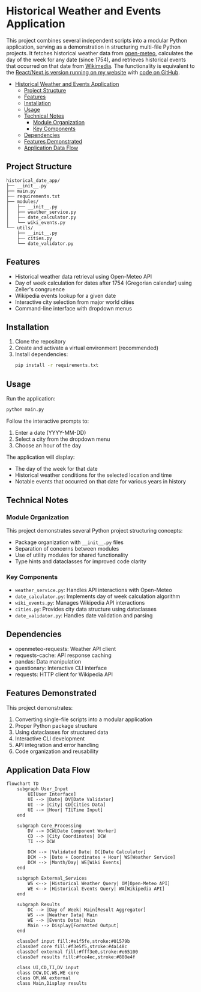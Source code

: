 # Historical Weather and Events Application

This project combines several independent scripts into a modular Python application, serving as a demonstration in structuring multi-file Python projects. It fetches historical weather data from [open-meteo](https://open-meteo.com/), calculates the day of the week for any date (since 1754), and retrieves historical events that occurred on that date from [Wikimedia](https://api.wikimedia.org/wiki/Feed_API/Reference/On_this_day). The functionality is equivalent to the [React/Next.js version running on my website](https://www.joshuakite.co.uk/historical-day/index.html) with [code on GitHub](https://github.com/joshuamkite/react-your-day).

- [Historical Weather and Events Application](#historical-weather-and-events-application)
  - [Project Structure](#project-structure)
  - [Features](#features)
  - [Installation](#installation)
  - [Usage](#usage)
  - [Technical Notes](#technical-notes)
    - [Module Organization](#module-organization)
    - [Key Components](#key-components)
  - [Dependencies](#dependencies)
  - [Features Demonstrated](#features-demonstrated)
  - [Application Data Flow](#application-data-flow)

## Project Structure

```
historical_date_app/
├── __init__.py
├── main.py
├── requirements.txt
├── modules/
│   ├── __init__.py
│   ├── weather_service.py
│   ├── date_calculator.py
│   └── wiki_events.py
└── utils/
    ├── __init__.py
    ├── cities.py
    └── date_validator.py
```

## Features

- Historical weather data retrieval using Open-Meteo API
- Day of week calculation for dates after 1754 (Gregorian calendar) using Zeller's congruence
- Wikipedia events lookup for a given date
- Interactive city selection from major world cities
- Command-line interface with dropdown menus

## Installation

1. Clone the repository
2. Create and activate a virtual environment (recommended)
3. Install dependencies:
   ```bash
   pip install -r requirements.txt
   ```

## Usage

Run the application:
```bash
python main.py
```

Follow the interactive prompts to:
1. Enter a date (YYYY-MM-DD)
2. Select a city from the dropdown menu
3. Choose an hour of the day

The application will display:
- The day of the week for that date
- Historical weather conditions for the selected location and time
- Notable events that occurred on that date for various years in history

## Technical Notes

### Module Organization
This project demonstrates several Python project structuring concepts:
- Package organization with `__init__.py` files
- Separation of concerns between modules
- Use of utility modules for shared functionality
- Type hints and dataclasses for improved code clarity

### Key Components
- `weather_service.py`: Handles API interactions with Open-Meteo
- `date_calculator.py`: Implements day of week calculation algorithm
- `wiki_events.py`: Manages Wikipedia API interactions
- `cities.py`: Provides city data structure using dataclasses
- `date_validator.py`: Handles date validation and parsing

## Dependencies

- openmeteo-requests: Weather API client
- requests-cache: API response caching
- pandas: Data manipulation
- questionary: Interactive CLI interface
- requests: HTTP client for Wikipedia API

## Features Demonstrated

This project demonstrates:
1. Converting single-file scripts into a modular application
2. Proper Python package structure
3. Using dataclasses for structured data
4. Interactive CLI development
5. API integration and error handling
6. Code organization and reusability

## Application Data Flow

```mermaid
flowchart TD
    subgraph User_Input
        UI[User Interface]
        UI --> |Date| DV[Date Validator]
        UI --> |City| CD[Cities Data]
        UI --> |Hour| TI[Time Input]
    end

    subgraph Core_Processing
        DV --> DCW[Date Component Worker]
        CD --> |City Coordinates| DCW
        TI --> DCW
        
        DCW --> |Validated Date| DC[Date Calculator]
        DCW --> |Date + Coordinates + Hour| WS[Weather Service]
        DCW --> |Month/Day| WE[Wiki Events]
    end

    subgraph External_Services
        WS <--> |Historical Weather Query| OM[Open-Meteo API]
        WE <--> |Historical Events Query| WA[Wikipedia API]
    end

    subgraph Results
        DC --> |Day of Week| Main[Result Aggregator]
        WS --> |Weather Data| Main
        WE --> |Events Data| Main
        Main --> Display[Formatted Output]
    end

    classDef input fill:#e1f5fe,stroke:#01579b
    classDef core fill:#f3e5f5,stroke:#4a148c
    classDef external fill:#fff3e0,stroke:#e65100
    classDef results fill:#fce4ec,stroke:#880e4f

    class UI,CD,TI,DV input
    class DCW,DC,WS,WE core
    class OM,WA external
    class Main,Display results
 ```